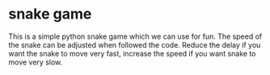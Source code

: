# snake game

This is a simple python snake game which we can use for fun. The speed of the snake can be adjusted when followed the code. Reduce the delay if you want the snake to move very fast, increase the speed if you want snake to move very slow.



